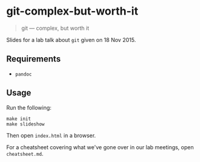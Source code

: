 # git-complex-but-worth-it

> git — complex, but worth it

Slides for a lab talk about `git` given on 18 Nov 2015.

## Requirements

- `pandoc`

## Usage

Run the following:

    make init
    make slideshow

Then open `index.html` in a browser.

For a cheatsheet covering what we've gone over in our lab meetings, open `cheatsheet.md`.
